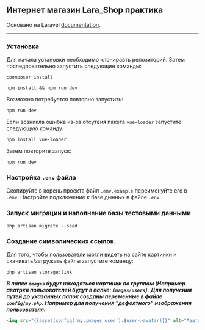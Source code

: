 ## Интернет магазин Lara_Shop практика

Основано на Laravel [documentation](https://laravel.com/docs).

---
### Установка

Для начала установки необходимо клониравть репозиторий. Затем последловательно запустить следующие команды:

```bach
coomposer install
```

```bach
npm install && npm run dev
```

Возможно потребуется повторно запустить:
```bach
npm run dev
```

Если возникла ошибка из-за отсутвия пакета `vue-loader` запустите следующую команду:
```bach
npm install vue-loader
```
Затем повторите запуск:
```bach
npm run dev
```
### Настройка `.env` файла

Скопируйте в корень проекта файл `.env.example` переименуйте его в `.env`. Настройте подключение к базе дынных в файле `.env`.

### Запуск миграции и наполнение базы тестовыми данными

```bach
php artisan migrate --seed
```

### Создание символических ссылок.

Для того, чтобы пользователи могли видеть на сайте картинки и скачивать/загружать файлы запустите команду:
```bach
php artisan storage:link
```
***В папке `images` будут находяться картинки по группам (Например аватрки пользователей будут в папке: `images/users`).***
***Для получения путей до указанных папок созданы переменные в файле `config/my.php`. Например для получения "дефолтного" изображения пользователя:***
```html
<img src="{{asset(config('my.images_user').$user->avatar)}}" alt="Аватар пользователя">
```
